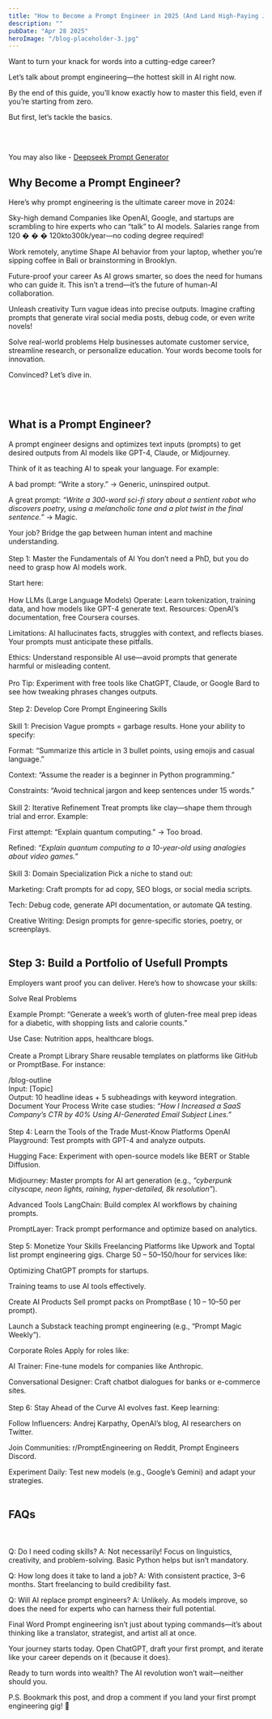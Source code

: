 ```yaml
---
title: "How to Become a Prompt Engineer in 2025 (And Land High-Paying Jobs)"
description: ""
pubDate: "Apr 28 2025"
heroImage: "/blog-placeholder-3.jpg"
---
```


Want to turn your knack for words into a cutting-edge career?

Let’s talk about prompt engineering—the hottest skill in AI right now.

By the end of this guide, you’ll know exactly how to master this field, even if you’re starting from zero.

But first, let’s tackle the basics.

<br></br>

You may also like - <a href="https://deepseekpromptgenerator.com/">Deepseek Prompt Generator</a>

<h2>Why Become a Prompt Engineer?</h2>
Here’s why prompt engineering is the ultimate career move in 2024:

Sky-high demand
Companies like OpenAI, Google, and startups are scrambling to hire experts who can “talk” to AI models. Salaries range from 
120
�
�
�
120kto300k/year—no coding degree required!

Work remotely, anytime
Shape AI behavior from your laptop, whether you’re sipping coffee in Bali or brainstorming in Brooklyn.

Future-proof your career
As AI grows smarter, so does the need for humans who can guide it. This isn’t a trend—it’s the future of human-AI collaboration.

Unleash creativity
Turn vague ideas into precise outputs. Imagine crafting prompts that generate viral social media posts, debug code, or even write novels!

Solve real-world problems
Help businesses automate customer service, streamline research, or personalize education. Your words become tools for innovation.

Convinced? Let’s dive in.

<br></br>

<h2>What is a Prompt Engineer?</h2>
A prompt engineer designs and optimizes text inputs (prompts) to get desired outputs from AI models like GPT-4, Claude, or Midjourney.

Think of it as teaching AI to speak your language. For example:

A bad prompt: “Write a story.” → Generic, uninspired output.

A great prompt: *“Write a 300-word sci-fi story about a sentient robot who discovers poetry, using a melancholic tone and a plot twist in the final sentence.”* → Magic.

Your job? Bridge the gap between human intent and machine understanding.
<br></br>
Step 1: Master the Fundamentals of AI
You don’t need a PhD, but you do need to grasp how AI models work.

Start here:
<br></br>
How LLMs (Large Language Models) Operate: Learn tokenization, training data, and how models like GPT-4 generate text. Resources: OpenAI’s documentation, free Coursera courses.

Limitations: AI hallucinates facts, struggles with context, and reflects biases. Your prompts must anticipate these pitfalls.

Ethics: Understand responsible AI use—avoid prompts that generate harmful or misleading content.
<br></br>
Pro Tip: Experiment with free tools like ChatGPT, Claude, or Google Bard to see how tweaking phrases changes outputs.
<br></br>
Step 2: Develop Core Prompt Engineering Skills
<br></br>
Skill 1: Precision
Vague prompts = garbage results. Hone your ability to specify:

Format: “Summarize this article in 3 bullet points, using emojis and casual language.”

Context: “Assume the reader is a beginner in Python programming.”

Constraints: “Avoid technical jargon and keep sentences under 15 words.”
<br></br>
Skill 2: Iterative Refinement
Treat prompts like clay—shape them through trial and error. Example:

First attempt: “Explain quantum computing.” → Too broad.

Refined: *“Explain quantum computing to a 10-year-old using analogies about video games.”*
<br></br>
Skill 3: Domain Specialization
Pick a niche to stand out:

Marketing: Craft prompts for ad copy, SEO blogs, or social media scripts.

Tech: Debug code, generate API documentation, or automate QA testing.

Creative Writing: Design prompts for genre-specific stories, poetry, or screenplays.
<br></br>
<h2>Step 3: Build a Portfolio of Usefull Prompts</h2>
Employers want proof you can deliver. Here’s how to showcase your skills:

Solve Real Problems

Example Prompt: “Generate a week’s worth of gluten-free meal prep ideas for a diabetic, with shopping lists and calorie counts.”

Use Case: Nutrition apps, healthcare blogs.
<br></br>
Create a Prompt Library
Share reusable templates on platforms like GitHub or PromptBase. For instance:

/blog-outline  
Input: [Topic]  
Output: 10 headline ideas + 5 subheadings with keyword integration.  
Document Your Process
Write case studies: *“How I Increased a SaaS Company’s CTR by 40% Using AI-Generated Email Subject Lines.”*
<br></br>
Step 4: Learn the Tools of the Trade
Must-Know Platforms
OpenAI Playground: Test prompts with GPT-4 and analyze outputs.

Hugging Face: Experiment with open-source models like BERT or Stable Diffusion.

Midjourney: Master prompts for AI art generation (e.g., *“cyberpunk cityscape, neon lights, raining, hyper-detailed, 8k resolution”*).

Advanced Tools
LangChain: Build complex AI workflows by chaining prompts.

PromptLayer: Track prompt performance and optimize based on analytics.
<br></br>
Step 5: Monetize Your Skills
Freelancing
Platforms like Upwork and Toptal list prompt engineering gigs. Charge 
50
–
50–150/hour for services like:

Optimizing ChatGPT prompts for startups.

Training teams to use AI tools effectively.

Create AI Products
Sell prompt packs on PromptBase (
10
–
10–50 per prompt).

Launch a Substack teaching prompt engineering (e.g., “Prompt Magic Weekly”).

Corporate Roles
Apply for roles like:

AI Trainer: Fine-tune models for companies like Anthropic.

Conversational Designer: Craft chatbot dialogues for banks or e-commerce sites.
<br></br>
Step 6: Stay Ahead of the Curve
AI evolves fast. Keep learning:

Follow Influencers: Andrej Karpathy, OpenAI’s blog, AI researchers on Twitter.

Join Communities: r/PromptEngineering on Reddit, Prompt Engineers Discord.

Experiment Daily: Test new models (e.g., Google’s Gemini) and adapt your strategies.
<br></br>
<h2>FAQs</h2>
<br></br>
Q: Do I need coding skills?
A: Not necessarily! Focus on linguistics, creativity, and problem-solving. Basic Python helps but isn’t mandatory.

Q: How long does it take to land a job?
A: With consistent practice, 3–6 months. Start freelancing to build credibility fast.

Q: Will AI replace prompt engineers?
A: Unlikely. As models improve, so does the need for experts who can harness their full potential.

Final Word
Prompt engineering isn’t just about typing commands—it’s about thinking like a translator, strategist, and artist all at once.

Your journey starts today. Open ChatGPT, draft your first prompt, and iterate like your career depends on it (because it does).

Ready to turn words into wealth? The AI revolution won’t wait—neither should you.

P.S. Bookmark this post, and drop a comment if you land your first prompt engineering gig! 🚀
